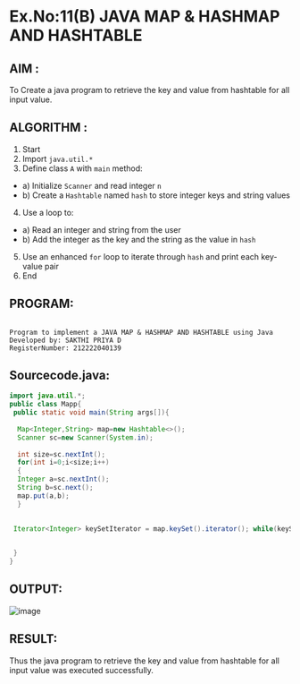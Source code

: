 # Ex.No:11(B)   JAVA MAP & HASHMAP AND HASHTABLE
## AIM :

To Create a java program to retrieve the key and value from hashtable for all input value.

## ALGORITHM :

1.	Start
2.	Import `java.util.*`
3.	Define class `A` with `main` method:
-	a) Initialize `Scanner` and read integer `n`
-	b) Create a `Hashtable` named `hash` to store integer keys and string values
4.	Use a loop to:
-	a) Read an integer and string from the user
-	b) Add the integer as the key and the string as the value in `hash`
5.	Use an enhanced `for` loop to iterate through `hash` and print each key-value pair
6.	End

## PROGRAM:
 ```

Program to implement a JAVA MAP & HASHMAP AND HASHTABLE using Java
Developed by: SAKTHI PRIYA D
RegisterNumber: 212222040139

```

## Sourcecode.java:
```java
import java.util.*;  
public class Mapp{  
 public static void main(String args[]){ 
     
  Map<Integer,String> map=new Hashtable<>(); 
  Scanner sc=new Scanner(System.in);
  
  int size=sc.nextInt();
  for(int i=0;i<size;i++)
  {
  Integer a=sc.nextInt();
  String b=sc.next();
  map.put(a,b);  
  } 
 
  
 Iterator<Integer> keySetIterator = map.keySet().iterator(); while(keySetIterator.hasNext()){ Integer key = keySetIterator.next(); System.out.println("key: " + key + " value: " + map.get(key)); }


 }  
}  
```

## OUTPUT:

![image](https://github.com/user-attachments/assets/a7399aab-b0c5-4dbd-8559-1bf19512201d)

## RESULT:
Thus the java program to retrieve the key and value from hashtable for all input value was executed successfully.






